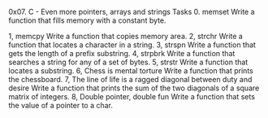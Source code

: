 0x07. C - Even more pointers, arrays and strings Tasks 0. memset Write a function that fills memory with a constant byte.

1, memcpy Write a function that copies memory area.
2, strchr Write a function that locates a character in a string.
3, strspn Write a function that gets the length of a prefix substring.
4, strpbrk Write a function that searches a string for any of a set of bytes.
5, strstr Write a function that locates a substring.
6, Chess is mental torture Write a function that prints the chessboard.
7, The line of life is a ragged diagonal between duty and desire Write a function that prints the sum of the two diagonals of a square matrix of integers.
8, Double pointer, double fun Write a function that sets the value of a pointer to a char.
